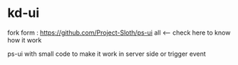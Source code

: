 # kd-ui

fork form : https://github.com/Project-Sloth/ps-ui all <-- check here to know how it work

ps-ui with small code to make it work in server side or trigger event
